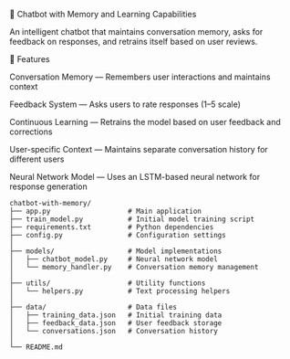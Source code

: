 🤖 Chatbot with Memory and Learning Capabilities

An intelligent chatbot that maintains conversation memory, asks for feedback on responses, and retrains itself based on user reviews.

🌟 Features

Conversation Memory — Remembers user interactions and maintains context

Feedback System — Asks users to rate responses (1–5 scale)

Continuous Learning — Retrains the model based on user feedback and corrections

User-specific Context — Maintains separate conversation history for different users

Neural Network Model — Uses an LSTM-based neural network for response generation
```
chatbot-with-memory/
├── app.py                   # Main application
├── train_model.py           # Initial model training script
├── requirements.txt         # Python dependencies
├── config.py                # Configuration settings
│
├── models/                  # Model implementations
│   ├── chatbot_model.py     # Neural network model
│   └── memory_handler.py    # Conversation memory management
│
├── utils/                   # Utility functions
│   └── helpers.py           # Text processing helpers
│
├── data/                    # Data files
│   ├── training_data.json   # Initial training data
│   ├── feedback_data.json   # User feedback storage
│   └── conversations.json   # Conversation history
│
└── README.md
```

